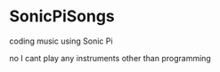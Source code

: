 # SonicPiSongs

coding music using Sonic Pi


no I cant play any instruments other than programming
